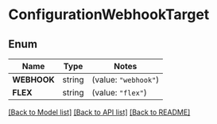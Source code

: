 # ConfigurationWebhookTarget

## Enum
Name | Type | Notes
------------ | ------------- | -------------
**WEBHOOK** | string | (value: `"webhook"`)
**FLEX** | string | (value: `"flex"`)


[[Back to Model list]](../README.md#documentation-for-models) [[Back to API list]](../README.md#documentation-for-api-endpoints) [[Back to README]](../README.md)


